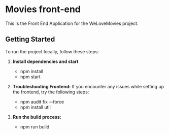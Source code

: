 # Movies front-end

This is the Front End Application for the WeLoveMovies project.

## Getting Started

To run the project locally, follow these steps:

1. **Install dependencies and start**
 	- npm install
 	- npm start
2. **Troubleshooting Frontend:**
   If you encounter any issues while setting up the frontend, try the following steps:
 	- npm audit fix --force
 	- npm install util

3. **Run the build process:**
 	- npm run build
